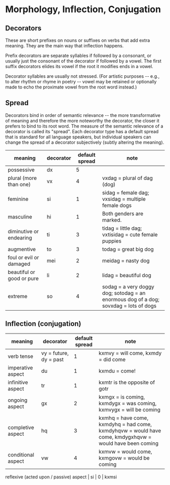 # Morphology, Inflection, Conjugation

## Decorators
These are short prefixes on nouns or suffixes on verbs that add extra meaning. They are the main way that inflection happens.

Prefix decorators are separate syllables if followed by a consonant, or usually just the consonant of the decorator if followed by a vowel. The first suffix decorators elides its vowel if the root it modifies ends in a vowel.

Decorator syllables are usually not stressed. (For artistic purposes -- e.g., to alter rhythm or rhyme in poetry -- vowel may be retained or optionally made to echo the proximate vowel from the root word instead.)

## Spread
Decorators bind in order of semantic relevance -- the more transformative of meaning and therefore the more noteworthy the decorator, the closer it prefers to bind to its root word. The measure of the semantic relevance of a decorator is called its "spread". Each decorator type has a default spread that is standard for all language speakers, but individual speakers can change the spread of a decorator subjectively (subtly altering the meaning).

meaning | decorator | default spread | note
--- | --- | --- | ---
possessive | dx | 5 | 
plural (more than one) | vx | 4 | vxdag = plural of dag (dog)
feminine | si | 1 | sidag = female dag; vxsidag = multiple female dogs
masculine | hi | 1 | Both genders are marked.
diminutive or endearing | ti | 3 | tidag = little dag; vxtisidag = cute female puppies
augmentive | to | 3 | todag = great big dog
foul or evil or damaged | mei | 2 | meidag = nasty dog
beautiful or good or pure | li | 2 | lidag = beautiful dog
extreme | so | 4 | sodag = a very doggy dog; sotodag = an enormous dog of a dog; sovxdag = lots of dogs

## Inflection (conjugation)

meaning | decorator | default spread | note
--- | --- | --- | ---
verb tense | vy = future, dy = past | 1 | kxmvy = will come, kxmdy = did come
imperative aspect | du | 1 | kxmdu = come!
infinitive aspect | tr | 1 | kxmtr is the opposite of gotr
ongoing aspect | gx | 2 | kxmgx = is coming, kxmdygx = was coming, kxmvygx = will be coming
completive aspect | hq | 3 | kxmhq = have come, kxmdyhq = had come, kxmdyhqvw = would have come, kmdygxhqvw = would have been coming
conditional aspect | vw | 4 | kxmvw = would come, kxmgovw = would be coming

reflexive (acted upon / passive) aspect | si | 0 | kxmsi
